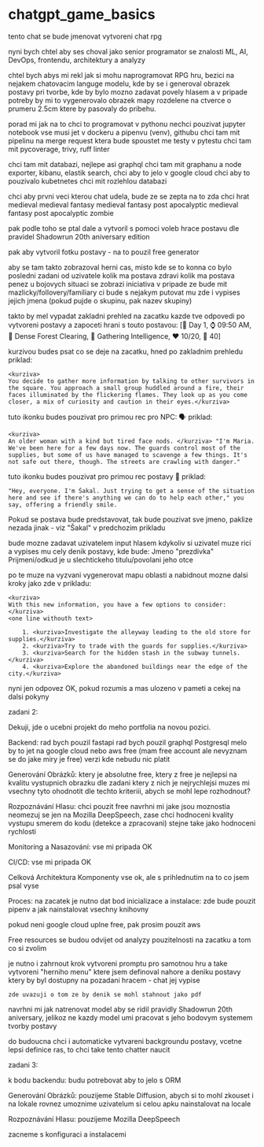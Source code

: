 # chatgpt_game_basics


tento chat se bude jmenovat vytvoreni chat rpg 

nyni bych chtel aby ses choval jako senior programator se znalosti ML, AI, DevOps, frontendu, architektury a analyzy

chtel bych abys mi rekl jak si mohu naprogramovat RPG hru, bezici na nejakem chatovacim languge modelu, kde by se i generoval obrazek postavy pri tvorbe, kde by bylo mozno zadavat povely hlasem a v pripade potreby by mi to vygenerovalo obrazek mapy rozdelene na ctverce o prumeru 2.5cm ktere by pasovaly do pribehu.

porad mi jak na to
chci to programovat v pythonu nechci pouzivat jupyter notebook
vse musi jet v dockeru a pipenvu (venv), githubu
chci tam mit pipelinu na merge request ktera bude spoustet me testy v pytestu
chci tam mit pycoverage, trivy, ruff linter

chci tam mit databazi, nejlepe asi graphql
chci tam mit graphanu a node exporter, kibanu, elastik search,
chci aby to jelo v google cloud
chci aby to pouzivalo kubetnetes
chci mit rozlehlou databazi

chci aby prvni veci kterou chat udela, bude ze se zepta na to zda chci hrat medieval
medieval fantasy
medieval fantasy post apocalyptic
medieval fantasy post apocalyptic zombie

pak podle toho se ptal dale a vytvoril s pomoci voleb hrace postavu
dle pravidel Shadowrun 20th aniversary edition

pak aby vytvoril fotku postavy - na to pouzil free generator

 
aby se tam takto zobrazoval herni cas, 
misto kde se to konna
co bylo posledni zadani od uzivatele
kolik ma postava zdravi
kolik ma postava penez
u bojovych situaci se zobrazi iniciativa
v pripade ze bude mit mazlicky/follovery/familiary ci bude s nejakym putovat mu zde i vypises jejich jmena (pokud pujde o skupinu, pak nazev skupiny)

takto by mel vypadat zakladni prehled na zacatku kazde tve odpovedi po vytvoreni postavy a zapoceti hrani s touto postavou:
[📅 Day 1, ⌚ 09:50 AM, 📌 Dense Forest Clearing, 🎯 Gathering Intelligence, ❤️ 10/20, 💎 40]

kurzivou budes psat co se deje na zacatku, hned po zakladnim prehledu
    priklad:
```
<kurziva>
You decide to gather more information by talking to other survivors in the square. You approach a small group huddled around a fire, their faces illuminated by the flickering flames. They look up as you come closer, a mix of curiosity and caution in their eyes.</kurziva>
```

tuto ikonku budes pouzivat pro primou rec pro NPC:
🗣️
    priklad:
```
<kurziva>
An older woman with a kind but tired face nods. </kurziva> "I'm Maria. We've been here for a few days now. The guards control most of the supplies, but some of us have managed to scavenge a few things. It's not safe out there, though. The streets are crawling with danger."
```
tuto ikonku budes pouzivat pro primou rec postavy
💬
    priklad:
```
"Hey, everyone. I'm Šakal. Just trying to get a sense of the situation here and see if there's anything we can do to help each other," you say, offering a friendly smile.
```
Pokud se postava bude predstavovat, tak bude pouzivat sve jmeno, paklize nezada jinak - viz
"Šakal" v predchozim prikladu

bude mozne zadavat uzivatelem input hlasem
kdykoliv si uzivatel muze rici a vypises mu cely denik postavy, kde bude:
Jmeno "prezdivka" Prijmeni/odkud je u slechtickeho titulu/povolani jeho otce

po te muze na vyzvani vygenerovat mapu oblasti
a nabidnout mozne dalsi kroky jako zde v prikladu:
```
<kurziva>
With this new information, you have a few options to consider:</kurziva>
<one line withouth text>

    1. <kurziva>Investigate the alleyway leading to the old store for supplies.</kurziva>
    2. <kurziva>Try to trade with the guards for supplies.</kurziva>
    3. <kurziva>Search for the hidden stash in the subway tunnels.</kurziva>
    4. <kurziva>Explore the abandoned buildings near the edge of the city.</kurziva>
```
nyni jen odpovez OK, pokud rozumis a mas ulozeno v pameti a cekej na dalsi pokyny


zadani 2:



Dekuji, jde o ucebni projekt do meho portfolia na novou pozici.

Backend:
rad bych pouzil fastapi
rad bych pouzil graphql Postgresql
melo by to jet na google cloud nebo aws free (mam free account ale nevyznam se do jake miry je free) verzi kde nebudu nic platit

Generování Obrázků:
ktery je absolutne free, ktery z free je nejlepsi na kvalitu vystupnich obrazku dle zadani
ktery z nich je nejrychlejsi
muzes mi vsechny tyto ohodnotit dle techto kriteriii, abych se mohl lepe rozhodnout?

Rozpoznávání Hlasu:
chci pouzit free navrhni mi jake jsou moznostia neomezuj se jen na Mozilla DeepSpeech, zase chci hodnoceni kvality vystupu smerem do kodu (detekce a zpracovani) stejne take jako hodnoceni rychlosti

Monitoring a Nasazování:
vse mi pripada OK

CI/CD:
vse mi pripada OK

Celková Architektura
Komponenty
vse ok, ale s prihlednutim na to co jsem psal vyse

Proces:
na zacatek je nutno dat bod inicializace a instalace:
zde bude pouzit pipenv a jak nainstalovat vsechny knihovny

pokud neni google cloud uplne free, pak prosim pouzit aws

Free resources se budou odvijet od analyzy pouzitelnosti na zacatku a tom co si zvolim

je nutno i zahrnout krok vytvoreni promptu pro samotnou hru a take vytvoreni "herniho menu" ktere jsem definoval nahore a deniku postavy ktery by byl dostupny na pozadani hracem - chat jej vypise

    zde uvazuji o tom ze by denik se mohl stahnout jako pdf

navrhni mi jak natrenovat model aby se ridil pravidly Shadowrun 20th aniversary, jelikoz ne kazdy model umi pracovat s jeho bodovym systemem tvorby postavy

do budoucna chci i automaticke vytvareni backgroundu postavy, vcetne lepsi definice ras, to chci take tento chatter naucit


zadani 3:

k bodu backendu:
budu potrebovat aby to jelo s ORM

Generování Obrázků:
pouzijeme Stable Diffusion, abych si to mohl zkouset i na lokale 
rovnez umoznime uzivatelum si celou apku nainstalovat na locale

Rozpoznávání Hlasu:
pouzijeme Mozilla DeepSpeech

zacneme s konfiguraci a instalacemi



